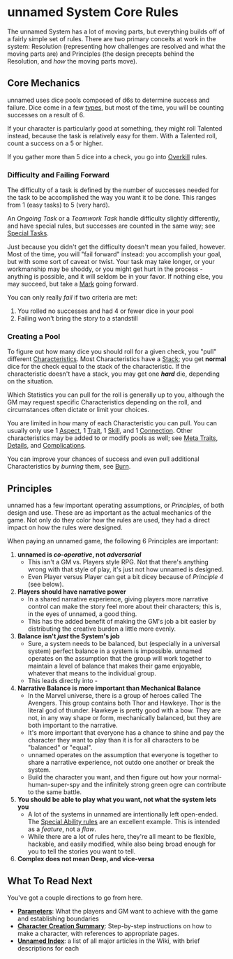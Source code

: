 # unnamed System Core Rules

The unnamed System has a lot of moving parts, but everything builds off of a fairly simple set of rules. There are two primary conceits at work in the system: Resolution (representing how challenges are resolved and what the moving parts are) and Principles (the design precepts behind the Resolution, and *how* the moving parts move).

## Core Mechanics

unnamed uses dice pools composed of d6s to determine success and failure. Dice come in a few [types](DiceTypes.md), but most of the time, you will be counting successes on a result of 6.

If your character is particularly good at something, they might roll Talented instead, because the task is relatively easy for them. With a Talented roll, count a success on a 5 or higher.

If you gather more than 5 dice into a check, you go into [Overkill](Overkill.md) rules.

### Difficulty and Failing Forward

The difficulty of a task is defined by the number of successes needed for the task to be accomplished the way you want it to be done. This ranges from 1 (easy tasks) to 5 (very hard).

An *Ongoing Task* or a *Teamwork Task* handle difficulty slightly differently, and have special rules, but successes are counted in the same way; see [Special Tasks](SpecialTasks.md).

Just because you didn't get the difficulty doesn't mean you failed, however. Most of the time, you will "fail forward" instead: you accomplish your goal, but with some sort of caveat or twist. Your task may take longer, or your workmanship may be shoddy, or you might get hurt in the process - anything is possible, and it will seldom be in your favor. If nothing else, you may succeed, but take a [Mark](Marks.md) going forward.

You can only really *fail* if two criteria are met:

1. You rolled no successes and had 4 or fewer dice in your pool
2. Failing won't bring the story to a standstill



### Creating a Pool

To figure out how many dice you should roll for a given check, you "pull" different [Characteristics](Characteristic.md). Most Characteristics have a [Stack](Stack.md); you get **normal** dice for the check equal to the stack of the characteristic. If the characteristic doesn't have a stack, you may get one ***hard*** die, depending on the situation.

Which Statistics you can pull for the roll is generally up to you, although the GM may request specific Characteristics depending on the roll, and circumstances often dictate or limit your choices.

You are limited in how many of each Characteristic you can pull. You can usually only use 1 [Aspect](Aspects.md), 1 [Trait](Traits.md), 1 [Skill](Skills.md), and 1 [Connection](Connections.md). Other characteristics may be added to or modify pools as well; see [Meta Traits](MetaTraits.md), [Details](Details.md), and [Complications](Complications.md).

You can improve your chances of success and even pull additional Characteristics by *burning* them, see [Burn](Burn.md).

## Principles

unnamed has a few important operating assumptions, or *Principles*, of both design and use. These are as important as the actual mechanics of the game. Not only do they color how the rules are used, they had a direct impact on how the rules were designed.

When paying an unnamed game, the following 6 Principles are important:

1. **unnamed is *co-operative*, not *adversarial***
   - This isn't a GM vs. Players style RPG. Not that there's anything wrong with that style of play, it's just not how unnamed is designed.
   - Even Player versus Player can get a bit dicey because of *Principle 4* (see below).
2. **Players should have narrative power**
   - In a shared narrative experience, giving players more narrative control can make the story feel more about their characters; this is, in the eyes of unnamed, a good thing.
   - This has the added benefit of making the GM's job a bit easier by distributing the creative burden a little more evenly.
3. **Balance isn't *just* the System's job**
   - Sure, a system needs to be balanced, but (especially in a universal system) perfect balance in a system is impossible. unnamed operates on the assumption that the group will work together to maintain a level of balance that makes their game enjoyable, whatever that means to the individual group.
   - This leads directly into -
4. **Narrative Balance is more important than Mechanical Balance**
   - In the Marvel universe, there is a group of heroes called The Avengers. This group contains both Thor and Hawkeye. Thor is the literal god of thunder. Hawkeye is pretty good with a bow. They are not, in any way shape or form, mechanically balanced, but they are both important to the narrative.
   - It's more important that everyone has a chance to shine and pay the character they want to play than it is for all characters to be "balanced" or "equal".
   - unnamed operates on the assumption that everyone is together to share a narrative experience, not outdo one another or break the system.
   - Build the character you want, and then figure out how your normal-human-super-spy and the infinitely strong green ogre can contribute to the same battle.
5. **You should be able to play what you want, not what the system lets you**
   - A lot of the systems in unnamed are intentionally left open-ended. The [Special Ability rules](SpecialAbilities.md) are an excellent example. This is intended as a *feature*, not a *flaw*.
   - While there are a lot of rules here, they're all meant to be flexible, hackable, and easily modified, while also being broad enough for you to tell the stories you want to tell.
6. **Complex does not mean Deep, and vice-versa**

## What To Read Next

You've got a couple directions to go from here.

- **[Parameters](Parameters.md)**: What the players and GM want to achieve with the game and establishing boundaries
- **[Character Creation Summary](CCSummary.md)**: Step-by-step instructions on how to make a character, with references to appropriate pages.
- **[Unnamed Index](UnnamedIndex.md)**: a list of all major articles in the Wiki, with brief descriptions for each
